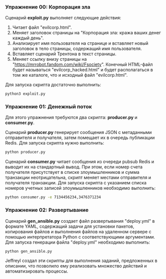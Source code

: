 ### Упражнение 00: Корпорация зла

Сценарий **exploit.py** выполняет следующие действия:
1. Читает файл "evilcorp.html".
2. Меняет заголовок страницы на "Корпорация зла: кража ваших денег каждый день".
3. Анализирует имя пользователя на странице и вставляет новый заголовок в тело страницы, содержащий имя пользователя.
4. Вставляет сценарий Трентона в текст страницы.
5. Меняет ссылку внизу страницы на "https://mrrobot.fandom.com/wiki/Fsociety".
Конечный HTML-файл будет называться "evilcorp_hacked.html" и будет располагаться в том же каталоге, что и исходный файл "evilcorp.html".

Для запуска скрипта достаточно выполнить:
```bash
python3 exploit.py
```

### Упражнение 01: Денежный поток

Для этого упражнения требуются два скрипта: **producer.py** и **consumer.py**. 

Сценарий **producer.py** генерирует сообщения JSON с метаданными отправителя и получателя, затем помещает их в очередь публикации Redis. Для запуска скрипта нужно выполнить:
```bash
python producer.py
```

Сценарий **consumer.py** читает сообщения из очереди pubsub Redis и выводит их на стандартный вывод. При этом, если номер счета получателя присутствует в списке злоумышленников и сумма транзакции неотрицательна, скрипт меняет местами отправителя и получателя транзакции. Для запуска скрипта с указанием списка номеров учетных записей злоумышленников необходимо выполнить:
```bash
python consumer.py -e 7134456234,3476371234
```

### Упражнение 02: Развертывание

Сценарий **gen_ansible.py** создает файл развертывания "deploy.yml" в формате YAML, содержащий задачи для установки пакетов, копирования файлов и выполнения файлов на удаленном сервере с помощью интерпретатора Python с соответствующими аргументами. Для запуска генерации файла "deploy.yml" необходимо выполнить:
```bash
python gen_ansible.py
```

Jeffreyl создал эти скрипты для выполнения заданий, предложенных в описании, что позволило ему реализовать множество действий и автоматизировать процессы.